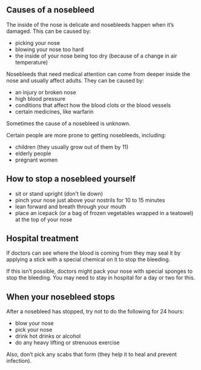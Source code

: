 ## Causes of a nosebleed

The inside of the nose is delicate and nosebleeds happen when it’s damaged.
This can be caused by:

- picking your nose
- blowing your nose too hard
- the inside of your nose being too dry (because of a change in air temperature)

Nosebleeds that need medical attention can come from deeper inside the nose and
usually affect adults. They can be caused by:

- an injury or broken nose
- high blood pressure
- conditions that affect how the blood clots or the blood vessels
- certain medicines, like warfarin

Sometimes the cause of a nosebleed is unknown.

Certain people are more prone to getting nosebleeds, including:

- children (they usually grow out of them by 11)
- elderly people
- pregnant women

## How to stop a nosebleed yourself

- sit or stand upright (don’t lie down)
- pinch your nose just above your nostrils for 10 to 15 minutes
- lean forward and breath through your mouth
- place an icepack (or a bag of frozen vegetables wrapped in a teatowel) at the
  top of your nose

## Hospital treatment

If doctors can see where the blood is coming from they may seal it by applying
a stick with a special chemical on it to stop the bleeding.

If this isn’t possible, doctors might pack your nose with special sponges to
stop the bleeding. You may need to stay in hospital for a day or two for this.

## When your nosebleed stops

After a nosebleed has stopped, try not to do the following for 24 hours:

- blow your nose
- pick your nose
- drink hot drinks or alcohol
- do any heavy lifting or strenuous exercise

Also, don’t pick any scabs that form (they help it to heal and prevent infection).
